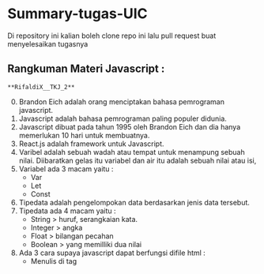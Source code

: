 # Summary-tugas-UIC
Di repository ini kalian boleh clone repo ini lalu pull request buat menyelesaikan tugasnya

## Rangkuman Materi Javascript : 
    **RifaldiX__TKJ_2**
0. Brandon Eich adalah orang menciptakan bahasa pemrograman javascript.
1. Javascript adalah bahasa pemrograman paling populer didunia.
2. Javascript dibuat pada tahun 1995 oleh Brandon Eich dan dia hanya memerlukan 10 hari untuk membuatnya.
3. React.js adalah framework untuk Javascript.
4. Varibel adalah sebuah wadah atau tempat untuk menampung sebuah nilai. Diibaratkan gelas itu variabel dan air itu adalah sebuah nilai atau isi,
5. Variabel ada 3 macam yaitu :
    - Var
    - Let
    - Const
6. Tipedata adalah pengelompokan data berdasarkan jenis data tersebut.
7. Tipedata ada 4 macam yaitu :
    - String > huruf, serangkaian kata.
    - Integer > angka
    - Float > bilangan pecahan 
    - Boolean > yang memilliki dua nilai
8. Ada 3 cara supaya javascript dapat berfungsi difile html :
    - Menulis di tag <script>
    - Menulis javascript pada eksternal file
    - Menulis pada atribut html
